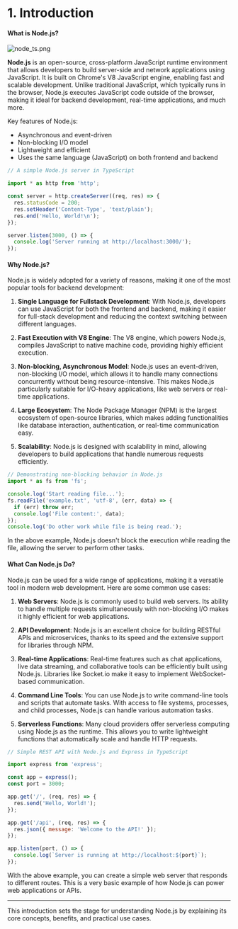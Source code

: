 # 1. Introduction

#### What is Node.js?

![node_ts.png](node_ts.png)

**Node.js** is an open-source, cross-platform JavaScript runtime environment that allows developers to build server-side and network applications using JavaScript. It is built on Chrome's V8 JavaScript engine, enabling fast and scalable development. Unlike traditional JavaScript, which typically runs in the browser, Node.js executes JavaScript code outside of the browser, making it ideal for backend development, real-time applications, and much more.

Key features of Node.js:
- Asynchronous and event-driven
- Non-blocking I/O model
- Lightweight and efficient
- Uses the same language (JavaScript) on both frontend and backend

```javascript
// A simple Node.js server in TypeScript

import * as http from 'http';

const server = http.createServer((req, res) => {
  res.statusCode = 200;
  res.setHeader('Content-Type', 'text/plain');
  res.end('Hello, World!\n');
});

server.listen(3000, () => {
  console.log('Server running at http://localhost:3000/');
});
```

#### Why Node.js?

Node.js is widely adopted for a variety of reasons, making it one of the most popular tools for backend development:

1. **Single Language for Fullstack Development**: With Node.js, developers can use JavaScript for both the frontend and backend, making it easier for full-stack development and reducing the context switching between different languages.

2. **Fast Execution with V8 Engine**: The V8 engine, which powers Node.js, compiles JavaScript to native machine code, providing highly efficient execution.

3. **Non-blocking, Asynchronous Model**: Node.js uses an event-driven, non-blocking I/O model, which allows it to handle many connections concurrently without being resource-intensive. This makes Node.js particularly suitable for I/O-heavy applications, like web servers or real-time applications.

4. **Large Ecosystem**: The Node Package Manager (NPM) is the largest ecosystem of open-source libraries, which makes adding functionalities like database interaction, authentication, or real-time communication easy.

5. **Scalability**: Node.js is designed with scalability in mind, allowing developers to build applications that handle numerous requests efficiently.

```javascript
// Demonstrating non-blocking behavior in Node.js
import * as fs from 'fs';

console.log('Start reading file...');
fs.readFile('example.txt', 'utf-8', (err, data) => {
  if (err) throw err;
  console.log('File content:', data);
});
console.log('Do other work while file is being read.');
```

In the above example, Node.js doesn't block the execution while reading the file, allowing the server to perform other tasks.

#### What Can Node.js Do?

Node.js can be used for a wide range of applications, making it a versatile tool in modern web development. Here are some common use cases:

1. **Web Servers**: Node.js is commonly used to build web servers. Its ability to handle multiple requests simultaneously with non-blocking I/O makes it highly efficient for web applications.

2. **API Development**: Node.js is an excellent choice for building RESTful APIs and microservices, thanks to its speed and the extensive support for libraries through NPM.

3. **Real-time Applications**: Real-time features such as chat applications, live data streaming, and collaborative tools can be efficiently built using Node.js. Libraries like Socket.io make it easy to implement WebSocket-based communication.

4. **Command Line Tools**: You can use Node.js to write command-line tools and scripts that automate tasks. With access to file systems, processes, and child processes, Node.js can handle various automation tasks.

5. **Serverless Functions**: Many cloud providers offer serverless computing using Node.js as the runtime. This allows you to write lightweight functions that automatically scale and handle HTTP requests.

```javascript
// Simple REST API with Node.js and Express in TypeScript

import express from 'express';

const app = express();
const port = 3000;

app.get('/', (req, res) => {
  res.send('Hello, World!');
});

app.get('/api', (req, res) => {
  res.json({ message: 'Welcome to the API!' });
});

app.listen(port, () => {
  console.log(`Server is running at http://localhost:${port}`);
});
```

With the above example, you can create a simple web server that responds to different routes. This is a very basic example of how Node.js can power web applications or APIs.

---

This introduction sets the stage for understanding Node.js by explaining its core concepts, benefits, and practical use cases.
